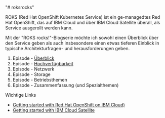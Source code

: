 "# roksrocks" 

ROKS (Red Hat OpenShift Kubernetes Service) ist ein ge-managedtes Red Hat OpenShift, das auf IBM Cloud und über IBM Cloud Satellite überall, als Service ausgerollt werden kann.

Mit der "ROKS rocks!"-Blogserie möchte ich sowohl einen Überblick über den Service geben als auch insbesondere einen etwas tieferen Einblick in typische Architekturfragen- und herausforderungen geben.

1. Episode - [Überblick](./S1E1_overview.md)
2. Episode - [Hochverfügbarkeit](./S1E2_ha.md)
3. Episode - Netzwerk
4. Episode - Storage
5. Episode - Betriebsthemen
6. Episode - Zusammenfassung (und Spezialthemen)

Wichtige Links
- [Getting started with Red Hat OpenShift on IBM Cloud)](https://cloud.ibm.com/docs/openshift?topic=openshift-getting-started)
- [Getting started with IBM Cloud Satellite](https://cloud.ibm.com/docs/satellite?topic=satellite-getting-started)
